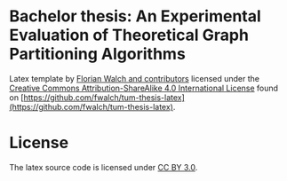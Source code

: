 # Bachelor thesis: An Experimental Evaluation of Theoretical Graph Partitioning Algorithms
Latex template by [Florian Walch and contributors](https://github.com/fwalch/tum-thesis-latex/graphs/contributors) licensed under the [Creative Commons Attribution-ShareAlike 4.0 International License](https://creativecommons.org/licenses/by-sa/4.0/) found on [https://github.com/fwalch/tum-thesis-latex](https://github.com/fwalch/tum-thesis-latex).

# License
The latex source code is licensed under [CC BY 3.0](https://creativecommons.org/licenses/by/3.0/de/).

